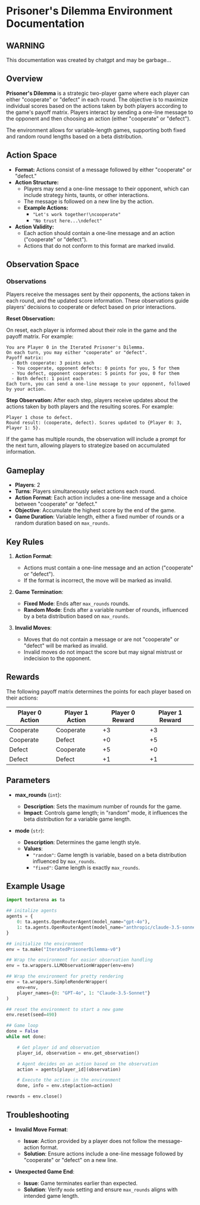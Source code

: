 # Prisoner's Dilemma Environment Documentation

## WARNING
This documentation was created by chatgpt and may be garbage...

## Overview

**Prisoner's Dilemma** is a strategic two-player game where each player can either "cooperate" or "defect" in each round. The objective is to maximize individual scores based on the actions taken by both players according to the game's payoff matrix. Players interact by sending a one-line message to the opponent and then choosing an action (either "cooperate" or "defect").

The environment allows for variable-length games, supporting both fixed and random round lengths based on a beta distribution.

## Action Space

- **Format:** Actions consist of a message followed by either "cooperate" or "defect."
- **Action Structure:**
    - Players may send a one-line message to their opponent, which can include strategy hints, taunts, or other interactions.
    - The message is followed on a new line by the action.
    - **Example Actions:**
        - `"Let's work together!\ncooperate"`
        - `"No trust here...\ndefect"`
- **Action Validity:** 
    - Each action should contain a one-line message and an action ("cooperate" or "defect").
    - Actions that do not conform to this format are marked invalid.

## Observation Space

### Observations

Players receive the messages sent by their opponents, the actions taken in each round, and the updated score information. These observations guide players' decisions to cooperate or defect based on prior interactions.

**Reset Observation:**

On reset, each player is informed about their role in the game and the payoff matrix. For example:
```plaintext
You are Player 0 in the Iterated Prisoner's Dilemma.
On each turn, you may either "cooperate" or "defect".
Payoff matrix:
  - Both cooperate: 3 points each
  - You cooperate, opponent defects: 0 points for you, 5 for them
  - You defect, opponent cooperates: 5 points for you, 0 for them
  - Both defect: 1 point each
Each turn, you can send a one-line message to your opponent, followed by your action.
```

**Step Observation:**
After each step, players receive updates about the actions taken by both players and the resulting scores. For example:
```plaintext
Player 1 chose to defect.
Round result: (cooperate, defect). Scores updated to {Player 0: 3, Player 1: 5}.
```

If the game has multiple rounds, the observation will include a prompt for the next turn, allowing players to strategize based on accumulated information.

## Gameplay

- **Players**: 2
- **Turns**: Players simultaneously select actions each round.
- **Action Format**: Each action includes a one-line message and a choice between "cooperate" or "defect."
- **Objective**: Accumulate the highest score by the end of the game.
- **Game Duration**: Variable length, either a fixed number of rounds or a random duration based on `max_rounds`.

## Key Rules

1. **Action Format**:
    - Actions must contain a one-line message and an action ("cooperate" or "defect").
    - If the format is incorrect, the move will be marked as invalid.

2. **Game Termination**:
    - **Fixed Mode**: Ends after `max_rounds` rounds.
    - **Random Mode**: Ends after a variable number of rounds, influenced by a beta distribution based on `max_rounds`.

3. **Invalid Moves**:
    - Moves that do not contain a message or are not "cooperate" or "defect" will be marked as invalid.
    - Invalid moves do not impact the score but may signal mistrust or indecision to the opponent.

## Rewards

The following payoff matrix determines the points for each player based on their actions:

| Player 0 Action | Player 1 Action | Player 0 Reward | Player 1 Reward |
|-----------------|-----------------|-----------------|-----------------|
| Cooperate       | Cooperate       |       +3        |       +3        |
| Cooperate       | Defect          |       +0        |       +5        |
| Defect          | Cooperate       |       +5        |       +0        |
| Defect          | Defect          |       +1        |       +1        |

## Parameters

- **max_rounds** (`int`): 
    - **Description**: Sets the maximum number of rounds for the game.
    - **Impact**: Controls game length; in "random" mode, it influences the beta distribution for a variable game length.

- **mode** (`str`): 
    - **Description**: Determines the game length style.
    - **Values**:
        - `"random"`: Game length is variable, based on a beta distribution influenced by `max_rounds`.
        - `"fixed"`: Game length is exactly `max_rounds`.

## Example Usage

```python
import textarena as ta

## initalize agents
agents = {
    0: ta.agents.OpenRouterAgent(model_name="gpt-4o"),
    1: ta.agents.OpenRouterAgent(model_name="anthropic/claude-3.5-sonnet"),
}

## initialize the environment
env = ta.make("IteratedPrisonerDilemma-v0")

## Wrap the environment for easier observation handling
env = ta.wrappers.LLMObservationWrapper(env=env)

## Wrap the environment for pretty rendering
env = ta.wrappers.SimpleRenderWrapper(
    env=env,
    player_names={0: "GPT-4o", 1: "Claude-3.5-Sonnet"}
)

## reset the environment to start a new game
env.reset(seed=490)

## Game loop
done = False
while not done:

    # Get player id and observation
    player_id, observation = env.get_observation()

    # Agent decides on an action based on the observation
    action = agents[player_id](observation)

    # Execute the action in the environment
    done, info = env.step(action=action)

rewards = env.close()
```

## Troubleshooting

- **Invalid Move Format**:
    - **Issue**: Action provided by a player does not follow the message-action format.
    - **Solution**: Ensure actions include a one-line message followed by "cooperate" or "defect" on a new line.

- **Unexpected Game End**:
    - **Issue**: Game terminates earlier than expected.
    - **Solution**: Verify `mode` setting and ensure `max_rounds` aligns with intended game length.

